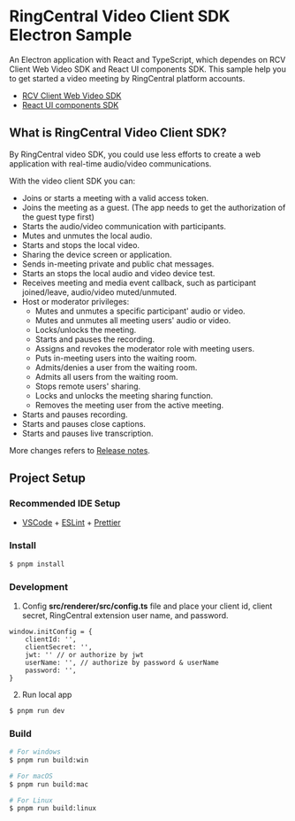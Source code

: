 # RingCentral Video Client SDK Electron Sample

An Electron application with React and TypeScript, which dependes on RCV Client Web Video SDK and React UI components SDK.
This sample help you to get started a video meeting by RingCentral platform accounts.

- [RCV Client Web Video SDK](https://www.npmjs.com/package/@ringcentral/video-sdk)
- [React UI components SDK](https://www.npmjs.com/package/@ringcentral/video-sdk-react)


## What is RingCentral Video Client SDK?

By RingCentral video SDK, you could use less efforts to create a web application with real-time audio/video communications.

With the video client SDK you can:

- Joins or starts a meeting with a valid access token.
- Joins the meeting as a guest. (The app needs to get the authorization of the guest type first)
- Starts the audio/video communication with participants.
- Mutes and unmutes the local audio.
- Starts and stops the local video.
- Sharing the device screen or application.
- Sends in-meeting private and public chat messages.
- Starts an stops the local audio and video device test.
- Receives meeting and media event callback, such as participant joined/leave, audio/video muted/unmuted.
- Host or moderator privileges:
    - Mutes and unmutes a specific participant' audio or video.
    - Mutes and unmutes all meeting users' audio or video.
    - Locks/unlocks the meeting.
    - Starts and pauses the recording.
    - Assigns and revokes the moderator role with meeting users.
    - Puts in-meeting users into the waiting room.
    - Admits/denies a user from the waiting room.
    - Admits all users from the waiting room.
    - Stops remote users' sharing.
    - Locks and unlocks the meeting sharing function.
    - Removes the meeting user from the active meeting.
- Starts and pauses recording.
- Starts and pauses close captions.
- Starts and pauses live transcription.

More changes refers to [Release notes](https://github.com/ringcentral/ringcentral-videosdk-js/wiki/Release-Notes).

## Project Setup

### Recommended IDE Setup

- [VSCode](https://code.visualstudio.com/) + [ESLint](https://marketplace.visualstudio.com/items?itemName=dbaeumer.vscode-eslint) + [Prettier](https://marketplace.visualstudio.com/items?itemName=esbenp.prettier-vscode)

### Install

```bash
$ pnpm install
```

### Development

1. Config **src/renderer/src/config.ts** file and place your client id, client secret, RingCentral extension user name, and password.

```
window.initConfig = {
    clientId: '', 
    clientSecret: '', 
    jwt: '' // or authorize by jwt
    userName: '', // authorize by password & userName 
    password: '',
}
```

2. Run local app
```bash
$ pnpm run dev
```

### Build

```bash
# For windows
$ pnpm run build:win

# For macOS
$ pnpm run build:mac

# For Linux
$ pnpm run build:linux
```